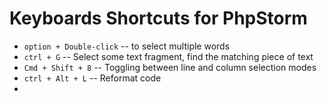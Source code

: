 # Keyboards Shortcuts for PhpStorm
* `option + Double-click`     -- to select multiple words
* `ctrl + G`                  -- Select some text fragment, find the matching piece of text
* `Cmd + Shift + 8`           -- Toggling between line and column selection modes
* `ctrl + Alt + L`            -- Reformat code
* 